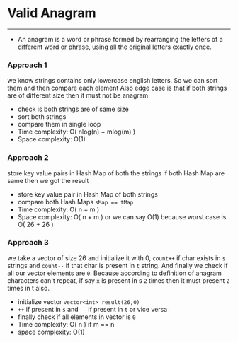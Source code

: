 # Valid Anagram

---

* An anagram is a word or phrase formed by rearranging the letters of a different word or phrase, using all the original letters exactly once.

### Approach 1

we know strings contains only lowercase english letters.
So we can sort them and then compare each element 
Also edge case is that if both strings are of different size then it must not be anagram

- check is both strings are of same size
- sort both strings
- compare them in single loop
- Time complexity: O( nlog(n) + mlog(m) )
- Space complexity: O(1)

### Approach 2

store key value pairs in Hash Map of both the strings
if both Hash Map are same then we got the result

- store key value pair in Hash Map of both strings
- compare both Hash Maps `sMap == tMap`
- Time complexity: O( n + m )
- Space complexity: O( n + m ) or we can say O(1) because worst case is O( 26 + 26 )

### Approach 3

we take a vector of size 26 and initialize it with 0, `count++` if char exists in `s` strings and `count--` if that char is present in `t` string.
And finally we check if all our vector elements are `0`.
Because according to definition of anagram characters can't repeat, if say `x` is present in s `2` times then it must present `2` times in t also.

- initialize vector `vector<int> result(26,0)`
- `++` if present in `s` and `--` if present in `t` or vice versa
- finally check if all elements in vector is `0`
- Time complexity: O( n ) if  m == n
- space complexity: O(1) 
